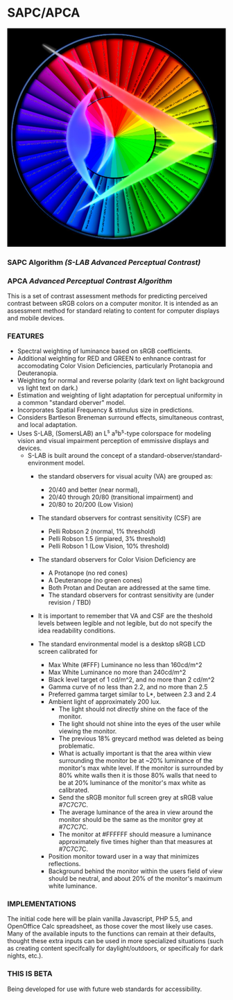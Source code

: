 # SAPC/APCA
![](images/Myndex_eye_cielab.jpg)
### SAPC Algorithm _(S-LAB Advanced Perceptual Contrast)_
### APCA _Advanced Perceptual Contrast Algorithm_


This is a set of contrast assessment methods for predicting perceived contrast between sRGB colors on a computer monitor. It is intended as an assessment method for standard relating to content for computer displays and mobile devices.

### FEATURES

* Spectral weighting of luminance based on sRGB coefficients.
* Additional weighting for RED and GREEN to enhnance contrast for accomodating Color Vision Deficiencies, particularly Protanopia and Deuteranopia. 
* Weighting for normal and reverse polarity (dark text on light background vs light text on dark.)
* Estimation and weighting of light adaptation for perceptual uniformity in a common "standard oberver" model.
* Incorporates Spatial Frequency & stimulus size in predictions.
* Considers Bartleson Breneman surround effects, simultaneous contrast, and local adaptation.
* Uses S-LAB, (SomersLAB) an L<sup>s</sup> a<sup>s</sup>b<sup>s</sup>-type colorspace for modeling vision and visual impairment perception of emmissive displays and devices. 
    * S-LAB is built around the concept of a standard-observer/standard-environment model.
        * the standard observers for visual acuity (VA) are grouped as: 
            * 20/40 and better (near normal), 
            * 20/40 through 20/80 (transitional impairment) and
            * 20/80 to 20/200 (Low Vision)
        * The standard observers for contrast sensitivity (CSF) are
            * Pelli Robson 2 (normal, 1% threshold)  
            * Pelli Robson 1.5 (impiared, 3% threshold)  
            * Pelli Robson 1 (Low Vision, 10% threshold)
        * The standard observers for Color Vision Deficiency are
            * A Protanope (no red cones)
            * A Deuteranope (no green cones)
            * Both Protan and Deutan are addressed at the same time.
            * The standard observers for contrast sensitivity are (under revision / TBD)
            
        * It is important to remember that VA and CSF are the theshold levels between legible and not legible, but do not specify the idea readability conditions.
        * The standard environmental model is a desktop sRGB LCD screen calibrated for 
            * Max White (#FFF) Luminance no less than 160cd/m^2 
            * Max White Luminance no more than 240cd/m^2 
            * Black level target of 1 cd/m^2, and no more than 2 cd/m^2
            * Gamma curve of no less than 2.2, and no more than 2.5
            * Preferred gamma target similar to L*, between 2.3 and 2.4
            * Ambient light of approximately 200 lux.
                * The light should not _directly_ shine on the face of the monitor.
                * The light should not shine into the eyes of the user while viewing the monitor.
                * The previous 18% greycard method was deleted as being problematic.
                * What is actually important is that the area within view surrounding the monitor be at ~20% luminance of the monitor's max white level. If the monitor is surrounded by 80% white walls then it is those 80% walls that need to be at 20% luminance of the monitor's max white as calibrated.
               * Send the sRGB monitor full screen grey at sRGB value #7C7C7C.
               * The average luminance of the area in view around the monitor should be the same as the monitor grey at #7C7C7C.
               * The monitor at #FFFFFF should measure a luminance approximately five times higher than that measures at #7C7C7C.
            * Position monitor toward user in a way that minimizes reflections.
            * Background behind the monitor within the users field of view should be neutral, and about 20% of the monitor's maximum white luminance.

### IMPLEMENTATIONS

The initial code here will be plain vanilla Javascript, PHP 5.5, and OpenOffice Calc spreadsheet, as those cover the most likely use cases. Many of the available inputs to the functions can remain at their defaults, thought these extra inputs can be used in more specialized situations (such as creating content specifcally for daylight/outdoors, or specificaly for dark nights, etc.).

### THIS IS BETA
Being developed for use with future web standards for accessibility.
